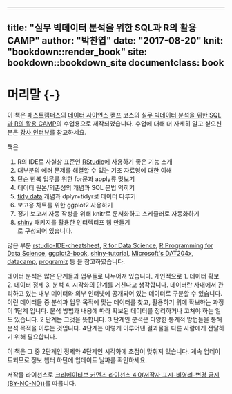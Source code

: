 
---
title: "실무 빅데이터 분석을 위한 SQL과 R의 활용 CAMP"
author: "박찬엽"
date: "2017-08-20"
knit: "bookdown::render_book"
site: bookdown::bookdown_site
documentclass: book
---
# 머리말 {-}

이 책은 [패스트캠퍼스][1000]의 [데이터 사이언스 캠프][2] 코스의 [실무 빅데이터 분석을 위한 SQL과 R의 활용 CAMP][3]의 수업용으로 제작되었습니다. 수업에 대해 더 자세히 알고 싶으신 분은 [강사 인터뷰][4]를 참고하세요. 
 
책은  
  1. R의 IDE로 사실상 표준인 [RStudio][5]에 사용하기 좋은 기능 소개  
  2. 대부분의 에러 문제를 해결할 수 있는 기초 자료형에 대한 이해  
  3. 단순 반복 업무를 위한 for문과 apply류 맛보기  
  4. 데이터 원본/의존성의 개념과 SQL 문법 익히기  
  5. [tidy data][6] 개념과 dplyr+tidyr로 데이터 다루기  
  6. 보고용 차트를 위한 ggplot2 사용하기  
  7. 정기 보고서 자동 작성을 위해 knitr로 문서화하고 스케줄러로 자동화하기  
  8. [shiny][7] 패키지를 활용한 인터렉티프 웹 만들기  
로 구성되어 있습니다. 

많은 부분 [rstudio-IDE-cheatsheet][13], [R for Data Science][9], [R Programming for Data Science][10], [ggplot2-book][11], [shiny-tutorial][12], [Microsoft's DAT204x][14], [datacamp][15], [programiz][16] 등 을 참고하였습니다.
 
 데이터 분석은 많은 단계들과 업무들로 나누어져 있습니다. 개인적으로 1. 데이터 확보 2. 데이터 정제 3. 분석 4. 시각화의 단계를 거친다고 생각합니다. 데이터란 사내에서 관리하고 있는 내부 데이터와 외부 인터넷에 공개되어 있는 데이터로 구분할 수 있습니다. 이런 데이터들 중 분석과 업무 목적에 맞는 데이터를 찾고, 활용하기 위에 확보하는 과정이 1단계 입니다. 분석 방법과 내용에 따라 확보된 데이터를 정리하거나 고쳐야 하는 일도 있습니다. 2 단계는 그것을 뜻합니다. 3 단계인 분석은 다양한 통계적 방법들을 통해 분석 목적을 이루는 것입니다. 4단계는 이렇게 이루어낸 결과물을 다른 사람에게 전달하기 위해 필요합니다. 
 
 이 책은 그 중 2단계인 정제와 4단계인 시각화에 초점이 맞춰져 있습니다. 계속 업데이트되므로 정보 챕터 하단에 업데이트 날짜를 확인하세요.

 저작물 라이선스로 [크리에이티브 커먼즈 라이선스 4.0(저작자 표시-비영리-변경 금지(BY-NC-ND))][8]를 따릅니다.

[1000]: http://www.fastcampus.co.kr
[2]: http://www.fastcampus.co.kr/category_data_camp/
[3]: http://www.fastcampus.co.kr/data_camp_dabrp/
[4]: http://www.fastcampus.co.kr/data_camp_dabrp_instructor_1/
[5]: http://www.rstudio.org/
[6]: http://vita.had.co.nz/papers/tidy-data.pdf
[7]: https://shiny.rstudio.com/
[8]: https://creativecommons.org/licenses/by-nc-nd/4.0/
[9]: http://r4ds.had.co.nz/
[10]: https://bookdown.org/rdpeng/rprogdatascience/
[11]: http://had.co.nz/ggplot2/
[12]: https://shiny.rstudio.com/tutorial/
[13]: https://www.rstudio.com/wp-content/uploads/2016/01/rstudio-IDE-cheatsheet.pdf
[14]: https://courses.edx.org/courses/course-v1:Microsoft+DAT204x+1T2017/info
[15]: https://www.datacamp.com/community/tutorials/
[16]: https://www.programiz.com/r-programming/

